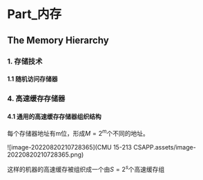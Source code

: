 

# Part_内存

## The Memory Hierarchy

### 1.  存储技术

#### 1.1 随机访问存储器

### 4.  高速缓存存储器

#### 4.1  通用的高速缓存存储器组织结构

每个存储器地址有m位，形成$M=2^m$个不同的地址。

![image-20220820210728365](CMU  15-213  CSAPP.assets/image-20220820210728365.png)

这样的机器的高速缓存被组织成一个由$S=2^s$个高速缓存组
